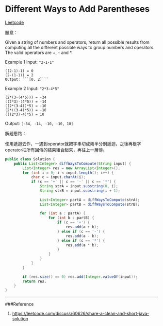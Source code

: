 # Different Ways to Add Parentheses

[Leetcode](https://leetcode.com/problems/different-ways-to-add-parentheses/)


題意：

Given a string of numbers and operators, return all possible results from computing all the different possible ways to group numbers and operators. The valid operators are +, - and *.


Example 1
Input: ```"2-1-1"```
```
((2-1)-1) = 0
(2-(1-1)) = 2
Output: ```[0, 2]```
```

Example 2
Input: ```"2*3-4*5"```
```
(2*(3-(4*5))) = -34
((2*3)-(4*5)) = -14
((2*(3-4))*5) = -10
(2*((3-4)*5)) = -10
(((2*3)-4)*5) = 10
```
Output: ```[-34, -14, -10, -10, 10]```

解題思路：

使用遞迴去作，一遇到operator就把字串切成兩半分別遞迴，之後再根字operator把所有回傳的結果組合起來，再往上一層傳。

```java
public class Solution {
    public List<Integer> diffWaysToCompute(String input) {
        List<Integer> res = new ArrayList<Integer>();
        for (int i = 0; i < input.length(); i++) {
            char c = input.charAt(i);
            if (c == '+' || c == '-' || c == '*') {
                String strA = input.substring(0, i);
                String strB = input.substring(i + 1);
                
                List<Integer> partA = diffWaysToCompute(strA);
                List<Integer> partB = diffWaysToCompute(strB);
                
                for (int a : partA) {
                    for (int b : partB) {
                        if (c == '+') {
                            res.add(a + b);
                        } else if (c == '-') {
                            res.add(a - b);
                        } else if (c == '*') {
                            res.add(a * b);
                        }
                    }
                }
            }
        }
        
        if (res.size() == 0) res.add(Integer.valueOf(input));
        return res;
    }
}
```
---
###Reference
1. https://leetcode.com/discuss/60626/share-a-clean-and-short-java-solution